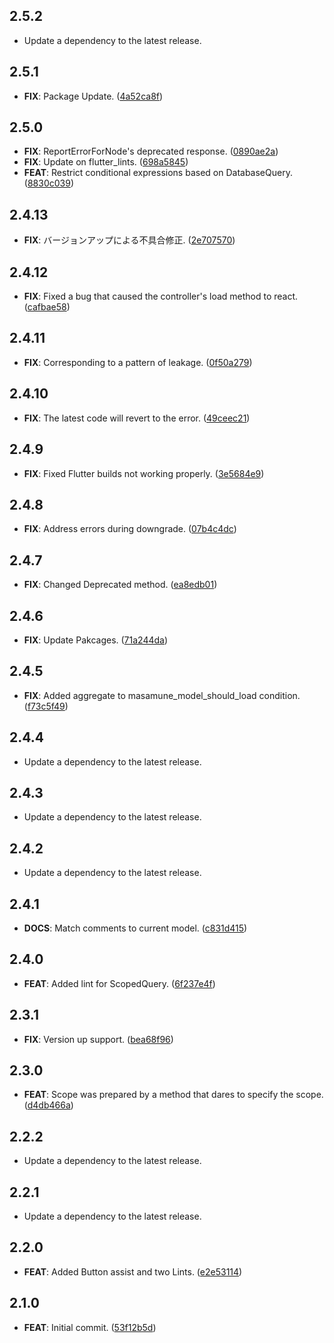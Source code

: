 ## 2.5.2

 - Update a dependency to the latest release.

## 2.5.1

 - **FIX**: Package Update. ([4a52ca8f](https://github.com/mathrunet/flutter_masamune/commit/4a52ca8fee0c2bb1f8441c1d706cd3ced199f339))

## 2.5.0

 - **FIX**: ReportErrorForNode's deprecated response. ([0890ae2a](https://github.com/mathrunet/flutter_masamune/commit/0890ae2ab80326868162b9970ec49666996f62df))
 - **FIX**: Update on flutter_lints. ([698a5845](https://github.com/mathrunet/flutter_masamune/commit/698a584541e257a3d1f7daad4f0b98ce8aca66d7))
 - **FEAT**: Restrict conditional expressions based on DatabaseQuery. ([8830c039](https://github.com/mathrunet/flutter_masamune/commit/8830c03939f7dee942b29775313dc8c185091716))

## 2.4.13

 - **FIX**: バージョンアップによる不具合修正. ([2e707570](https://github.com/mathrunet/flutter_masamune/commit/2e707570fa89823c68b82c097b4a1e73f9508387))

## 2.4.12

 - **FIX**: Fixed a bug that caused the controller's load method to react. ([cafbae58](https://github.com/mathrunet/flutter_masamune/commit/cafbae585c3a439c0f87b9bee7e9ad93f7dc120b))

## 2.4.11

 - **FIX**: Corresponding to a pattern of leakage. ([0f50a279](https://github.com/mathrunet/flutter_masamune/commit/0f50a279e58910008279b458ace28d4ab693c29a))

## 2.4.10

 - **FIX**: The latest code will revert to the error. ([49ceec21](https://github.com/mathrunet/flutter_masamune/commit/49ceec216070702a57952212c7d93dc8c3041920))

## 2.4.9

 - **FIX**: Fixed Flutter builds not working properly. ([3e5684e9](https://github.com/mathrunet/flutter_masamune/commit/3e5684e98a9d8cae4328119f1035fff6fb97013b))

## 2.4.8

 - **FIX**: Address errors during downgrade. ([07b4c4dc](https://github.com/mathrunet/flutter_masamune/commit/07b4c4dc6fcbc7698abf7a9f8e92dd0d0920c0db))

## 2.4.7

 - **FIX**: Changed Deprecated method. ([ea8edb01](https://github.com/mathrunet/flutter_masamune/commit/ea8edb01857d1f1c1f4104829142a7317a552ff0))

## 2.4.6

 - **FIX**: Update Pakcages. ([71a244da](https://github.com/mathrunet/flutter_masamune/commit/71a244da130fb76cbed6ca88cf0128f99d258574))

## 2.4.5

 - **FIX**: Added aggregate to masamune_model_should_load condition. ([f73c5f49](https://github.com/mathrunet/flutter_masamune/commit/f73c5f49ce4f7265375f2a7d3eaa8fe246bf9e65))

## 2.4.4

 - Update a dependency to the latest release.

## 2.4.3

 - Update a dependency to the latest release.

## 2.4.2

 - Update a dependency to the latest release.

## 2.4.1

 - **DOCS**: Match comments to current model. ([c831d415](https://github.com/mathrunet/flutter_masamune/commit/c831d415105b80766c767b796b5b8641f69c66e3))

## 2.4.0

 - **FEAT**: Added lint for ScopedQuery. ([6f237e4f](https://github.com/mathrunet/flutter_masamune/commit/6f237e4facd0d7617300c31576dc8eddb1e1396d))

## 2.3.1

 - **FIX**: Version up support. ([bea68f96](https://github.com/mathrunet/flutter_masamune/commit/bea68f963c42c99b7bb804f4aa8d7f2d4cc577e9))

## 2.3.0

 - **FEAT**: Scope was prepared by a method that dares to specify the scope. ([d4db466a](https://github.com/mathrunet/flutter_masamune/commit/d4db466a2631ad1ae84c098d0d40f0241d4e4728))

## 2.2.2

 - Update a dependency to the latest release.

## 2.2.1

 - Update a dependency to the latest release.

## 2.2.0

 - **FEAT**: Added Button assist and two Lints. ([e2e53114](https://github.com/mathrunet/flutter_masamune/commit/e2e531146009fa6069b14de8c0a2709735507597))

## 2.1.0

 - **FEAT**: Initial commit. ([53f12b5d](https://github.com/mathrunet/flutter_masamune/commit/53f12b5d069add251493efefe92a0822aaee5927))

